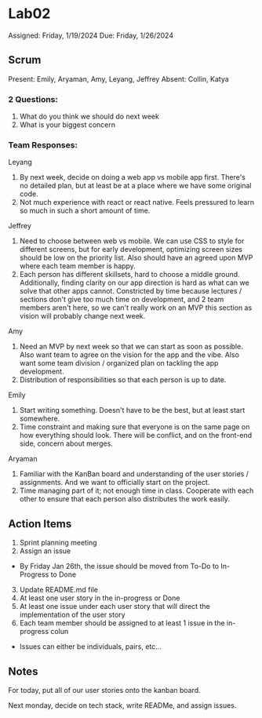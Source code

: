 # Lab02

Assigned: Friday, 1/19/2024
Due: Friday, 1/26/2024

## Scrum

Present: Emily, Aryaman, Amy, Leyang, Jeffrey
Absent: Collin, Katya

### 2 Questions:

1. What do you think we should do next week
2. What is your biggest concern

### Team Responses:

Leyang

1. By next week, decide on doing a web app vs mobile app first. There's no detailed plan, but at least be at a place where we have some original code.
2. Not much experience with react or react native. Feels pressured to learn so much in such a short amount of time.

Jeffrey

1. Need to choose between web vs mobile. We can use CSS to style for different screens, but for early development, optimizing screen sizes should be low on the priority list. Also should have an agreed upon MVP where each team member is happy.
2. Each person has different skillsets, hard to choose a middle ground. Additionally, finding clarity on our app direction is hard as what can we solve that other apps cannot. Constricted by time because lectures / sections don't give too much time on development, and 2 team members aren't here, so we can't really work on an MVP this section as vision will probably change next week.

Amy

1. Need an MVP by next week so that we can start as soon as possible. Also want team to agree on the vision for the app and the vibe. Also want some team division / organized plan on tackling the app development.
2. Distribution of responsibilities so that each person is up to date.

Emily

1. Start writing something. Doesn't have to be the best, but at least start somewhere.
2. Time constraint and making sure that everyone is on the same page on how everything should look. There will be conflict, and on the front-end side, concern about merges.

Aryaman

1. Familiar with the KanBan board and understanding of the user stories / assignments. And we want to officially start on the project.
2. Time managing part of it; not enough time in class. Cooperate with each other to ensure that each person also distributes the work easily.

## Action Items

1. Sprint planning meeting
2. Assign an issue

- By Friday Jan 26th, the issue should be moved from To-Do to In-Progress to Done

3. Update README.md file
4. At least one user story in the in-progress or Done
5. At least one issue under each user story that will direct the implementation of the user story
6. Each team member should be assigned to at least 1 issue in the in-progress colun

- Issues can either be individuals, pairs, etc...

## Notes

For today, put all of our user stories onto the kanban board.

Next monday, decide on tech stack, write READMe, and assign issues.
